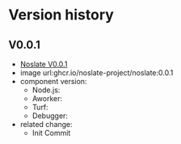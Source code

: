 # Version history

## V0.0.1
+ [Noslate V0.0.1](https://github.com/noslate-project/noslate_workers/releases)
+ image url:ghcr.io/noslate-project/noslate:0.0.1
+ component version:
  + Node.js:
  + Aworker:
  + Turf:
  + Debugger:
+ related change:
  + Init Commit